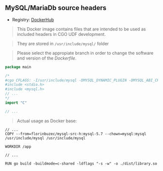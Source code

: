 ## MySQL/MariaDb source headers

- Registry: [DockerHub](https://hub.docker.com/r/florinbuzec/mysql-src-h/tags/)

> This Docker image contains files that are intended to be used as included headers in CGO UDF development.

> They are stored in ``/usr/include/mysql/`` folder

> Please select the appropiate branch in order to change the software and version of the *Dockerfile*.

```go
package main

/*
#cgo CFLAGS: -I/usr/include/mysql -DMYSQL_DYNAMIC_PLUGIN -DMYSQL_ABI_CHECK
#include <stdio.h>
#include <mysql.h>
// ...
*/
import "C"

// ...
```

> Actual usage as Docker base:
```docker
// ...
COPY --from=florinbuzec/mysql-src-h:mysql-5.7 --chown=mysql:mysql /usr/include/mysql /usr/include/mysql

WORKDIR /app

// ...

RUN go build -buildmode=c-shared -ldflags "-s -w" -o ./dist/library.so

```